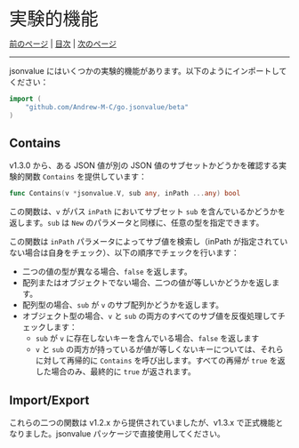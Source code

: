 <font size=6>実験的機能</font>

[前のページ](./12_option.md) | [目次](./README.md) | [次のページ](./14_1_14_new_feature.md)

---

jsonvalue にはいくつかの実験的機能があります。以下のようにインポートしてください：

```go
import (
    "github.com/Andrew-M-C/go.jsonvalue/beta"
)
```

## Contains

v1.3.0 から、ある JSON 値が別の JSON 値のサブセットかどうかを確認する実験的関数 `Contains` を提供しています：

```go
func Contains(v *jsonvalue.V, sub any, inPath ...any) bool
```

この関数は、`v` がパス `inPath` においてサブセット `sub` を含んでいるかどうかを返します。`sub` は `New` のパラメータと同様に、任意の型を指定できます。

この関数は `inPath` パラメータによってサブ値を検索し（inPath が指定されていない場合は自身をチェック）、以下の順序でチェックを行います：

- 二つの値の型が異なる場合、`false` を返します。
- 配列またはオブジェクトでない場合、二つの値が等しいかどうかを返します。
- 配列型の場合、`sub` が `v` のサブ配列かどうかを返します。
- オブジェクト型の場合、`v` と `sub` の両方のすべてのサブ値を反復処理してチェックします：
  - `sub` が `v` に存在しないキーを含んでいる場合、`false` を返します
  - `v` と `sub` の両方が持っているが値が等しくないキーについては、それらに対して再帰的に `Contains` を呼び出します。すべての再帰が `true` を返した場合のみ、最終的に `true` が返されます。

## Import/Export

これらの二つの関数は v1.2.x から提供されていましたが、v1.3.x で正式機能となりました。jsonvalue パッケージで直接使用してください。
